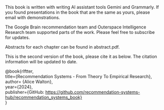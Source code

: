 This book is written with writing AI assistant tools Gemini and Grammarly. If you found presentations in the book that are the same as yours, please email with demonstrations.

The Google Brain recommendation team and Outerspace Intelligence Research team supported parts of the work. Please feel free to subscribe for updates.

<!--![image](./references/readme_icon.webp)-->

Abstracts for each chapter can be found in abstract.pdf.

This is the second version of the book, please cite it as below. The citation information will be updated to date.

@book{rlftter, \
  title={Recommendation Systems - From Theory To Empirical Research}, \
  author= {Alice Walton}, \
  year={2024}, \
  publisher={GitHub: https://github.com/recommendation-systems-hub/recommendation_systems_book} \
}

